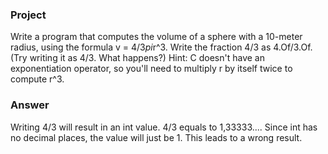 ### Project

Write a program that computes the volume of a sphere with a 10-meter radius, using the formula v = 4/3*pi*r^3. Write the fraction 4/3 as 4.Of/3.Of. (Try writing it as 4/3. What happens?) Hint: C doesn't have an exponentiation operator, so you'll need to multiply r by itself twice to compute r^3.


### Answer

Writing 4/3 will result in an int value. 4/3 equals to 1,33333.... Since int has no decimal places, the value will just be 1. This leads to a wrong result.
